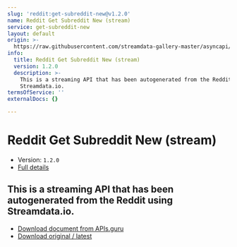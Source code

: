 ```yaml
---
slug: 'reddit:get-subreddit-new@v1.2.0'
name: Reddit Get Subreddit New (stream)
service: get-subreddit-new
layout: default
origin: >-
  https://raw.githubusercontent.com/streamdata-gallery-master/asyncapi/master/_listings/reddit/reddit-get-subreddit-new-stream-async.md
info:
  title: Reddit Get Subreddit New (stream)
  version: 1.2.0
  description: >-
    This is a streaming API that has been autogenerated from the Reddit using
    Streamdata.io.
termsOfService: ''
externalDocs: {}

---
```

# Reddit Get Subreddit New (stream)

* Version: `1.2.0`
* [Full details](../html/reddit:get-subreddit-new@v1.2.0.html)



## This is a streaming API that has been autogenerated from the Reddit using Streamdata.io.



* [Download document from APIs.guru](https://raw.githubusercontent.com/APIs-guru/asyncapi-directory/master/docs/APIs/reddit%3Aget-subreddit-new%40v1.2.0.yaml)
* [Download original / latest](https://raw.githubusercontent.com/streamdata-gallery-master/asyncapi/master/_listings/reddit/reddit-get-subreddit-new-stream-async.md)

<script type="application/ld+json">
{
  "@context": "http://schema.org/",
  "@type": "WebAPI",
  "description": "This is a streaming API that has been autogenerated from the Reddit using Streamdata.io.",
  "documentation": "",

  "name": "Reddit Get Subreddit New (stream)"
}
</script>
